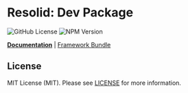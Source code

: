 # Resolid: Dev Package

![GitHub License](https://img.shields.io/github/license/resolid/framework)
![NPM Version](https://img.shields.io/npm/v/%40resolid/dev)

<b>[Documentation](https://www.resolid.tech/docs/dev)</b> | [Framework Bundle](https://github.com/resolid/framework)

## License

MIT License (MIT). Please see [LICENSE](./LICENSE) for more information.
